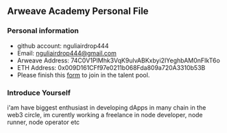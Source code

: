 ## Arweave Academy Personal File

### Personal information

- github account: nguliairdrop444
- Email: nguliairdrop444@gmail.com
- Arweave Address: 74C0V1PIMhk3VqK9ulvABKxbyi2IYeghbAM0nFIkT6o
- ETH Address: 0x009D161CFf97e0211b068Fda809a720A3310b53B
- Please finish this [form](https://docs.google.com/forms/d/e/1FAIpQLSfWA5fIIcBgmRppm3jNz5vmf9Mai_QMVil-2pO4r7YKn_Zhtw/viewform?usp=sf_link) to join in the talent pool.

### Introduce Yourself
 i'am have biggest enthusiast in developing dApps in many chain in the web3 circle, im curently working a freelance in node developer, node runner, node operator etc
